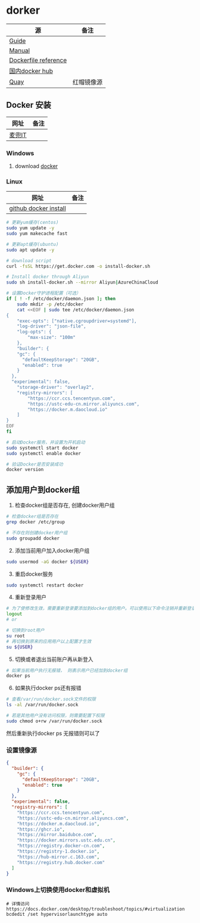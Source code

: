 # dorker

| 源                                                           | 备注       |
| ------------------------------------------------------------ | ---------- |
| [Guide](https://docs.docker.com/guides/)                     |            |
| [Manual](https://docs.docker.com/manuals/)                   |            |
| [Dockerfile reference](https://docs.docker.com/reference/dockerfile/) |            |
| [国内docker hub](https://hub-stage.docker.com/)              |            |
| [Quay](https://quay.io/signin/)                              | 红帽镜像源 |

## Docker 安装

| 网址                                                   | 备注 |
| ------------------------------------------------------ | ---- |
| [麦兜IT](https://dockertips.readthedocs.io/en/latest/) |      |

### Windows

1. download [docker](https://docs.docker.com/docker-for-windows/install/)

### Linux

| 网址                                                         | 备注 |
| ------------------------------------------------------------ | ---- |
| [github docker install](https://github.com/docker/docker-install) |      |

```sh
# 更新yum缓存(centos)
sudo yum update -y
sudo yum makecache fast

# 更新apt缓存(ubuntu)
sudo apt update -y

# download script
curl -fsSL https://get.docker.com -o install-docker.sh

# Install docker through Aliyun
sudo sh install-docker.sh --mirror Aliyun|AzureChinaCloud

# 设置Docker守护进程配置（可选）
if [ ! -f /etc/docker/daemon.json ]; then
    sudo mkdir -p /etc/docker
    cat <<EOF | sudo tee /etc/docker/daemon.json
{
    "exec-opts": ["native.cgroupdriver=systemd"],
    "log-driver": "json-file",
    "log-opts": {
        "max-size": "100m"
    },
    "builder": {
    "gc": {
      "defaultKeepStorage": "20GB",
      "enabled": true
    }
  },
  "experimental": false,
    "storage-driver": "overlay2",
    "registry-mirrors": [
        "https://ccr.ccs.tencentyun.com",
        "https://ustc-edu-cn.mirror.aliyuncs.com",
        "https://docker.m.daocloud.io"
    ]
}
EOF
fi

# 启动Docker服务，并设置为开机启动
sudo systemctl start docker
sudo systemctl enable docker

# 验证Docker是否安装成功
docker version
```

## 添加用户到docker组

1. 检查docker组是否存在, 创建docker用户组

```sh
# 检查docker组是否存在
grep docker /etc/group

# 不存在则创建docker用户组
sudo groupadd docker
```

2. 添加当前用户加入docker用户组

```sh
sudo usermod -aG docker ${USER}
```

3. 重启docker服务

```sh
sudo systemctl restart docker
```

4. 重新登录用户

```sh
# 为了使修改生效，需要重新登录要添加到docker组的用户。可以使用以下命令注销并重新登录：
logout
# or

# 切换到root用户
su root        
# 再切换到原来的应用用户以上配置才生效
su ${USER}         
```

5. 切换或者退出当前账户再从新登入

```sh
# 如果当前用户执行无报错， 则表示用户已经加到docker组 
docker ps 
```

6. 如果执行docker ps还有报错

```sh
# 查看/var/run/docker.sock文件的权限
ls -al /var/run/docker.sock 
```

```sh
# 若是其他用户没有访问权限，则需要配置下权限
sudo chmod o+rw /var/run/docker.sock 
```

然后重新执行docker ps 无报错则可以了

### 设置镜像源

```json
{
  "builder": {
    "gc": {
      "defaultKeepStorage": "20GB",
      "enabled": true
    }
  },
  "experimental": false,
  "registry-mirrors": [
    "https://ccr.ccs.tencentyun.com",
    "https://ustc-edu-cn.mirror.aliyuncs.com",
    "https://docker.m.daocloud.io",
    "https://ghcr.io",
    "https://mirror.baidubce.com",
    "https://docker.mirrors.ustc.edu.cn",
    "https://registry.docker-cn.com",
    "https://registry-1.docker.io",
    "https://hub-mirror.c.163.com",
    "https://registry.hub.docker.com"
  ]
}
```

### Windows上切换使用docker和虚拟机

```shell
# 详情访问https://docs.docker.com/desktop/troubleshoot/topics/#virtualization
bcdedit /set hypervisorlaunchtype auto
```
